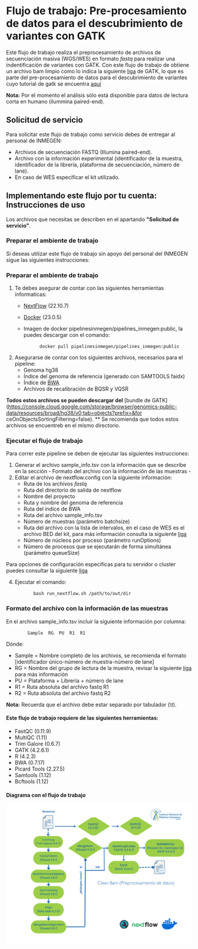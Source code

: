 # Flujo de trabajo: Pre-procesamiento de datos para el descubrimiento de variantes con GATK

Este flujo de trabajo realiza el preprocesamiento de archivos de secuenciación masiva (WGS/WES) en formato *fastq* para realizar una indentificación de variantes con GATK. 
Con este flujo de trabajo de obtiene un archivo bam limpio como lo indica la siguiente [liga](https://gatk.broadinstitute.org/hc/en-us/articles/360039568932--How-to-Map-and-clean-up-short-read-sequence-data-efficiently) de GATK, lo que es parte del pre-procesamiento de datos para el descubrimiento de variantes cuyo tutorial de gatk se encuentra [aquí](https://gatk.broadinstitute.org/hc/en-us/articles/360035535912-Data-pre-processing-for-variant-discovery) 

**Nota:** Por el momento el análisis sólo está disponible para datos de lectura corta en humano (ilummina paired-end).

## Solicitud de servicio

Para solicitar este flujo de trabajo como servicio debes de entregar al personal de INMEGEN: 

- Archivos de secuenciación FASTQ (Illumina paired-end).
- Archivo con la información experimental (identificador de la muestra, identificador de la librería, plataforma de secuenciación,  número de lane).
- En caso de WES específicar el kit utilizado.

## Implementando este flujo por tu cuenta: Instrucciones de uso 

Los archivos que necesitas se describen en el apartando **"Solicitud de servicio"**.

### Preparar el ambiente de trabajo

Si deseas utilizar este flujo de trabajo sin apoyo del personal del INMEGEN sigue las siguientes instrucciones:

### Preparar el ambiente de trabajo

1. Te debes asegurar de contar con las siguientes herramientas informaticas:
	- [NextFlow](https://www.nextflow.io/docs/latest/index.html) (22.10.7)
	- [Docker](https://docs.docker.com/) (23.0.5)
	- Imagen de docker pipelinesinmegen/pipelines_inmegen:public, la puedes descargar con el comando: 

                docker pull pipelinesinmegen/pipelines_inmegen:public

 
2. Asegurarse de contar con los siguientes archivos, necesarios para el pipeline:
	- Genoma hg38
	- Índice del genoma de referencia (generado con SAMTOOLS faidx)
	- Índice de [BWA](https://bio-bwa.sourceforge.net/bwa.shtml)
	- Archivos de recalibración de BQSR y VQSR

**Todos estos archivos se pueden descargar del** [bundle de GATK](https://console.cloud.google.com/storage/browser/genomics-public-data/resources/broad/hg38/v0;tab=objects?prefix=&for
ceOnObjectsSortingFiltering=false).
** Se recomienda que todos estos archivos se encuentreb en el mismo directorio.

### Ejecutar el flujo de trabajo

Para correr este pipeline se deben de ejecutar las siguientes instrucciones:

 1. Generar el archivo sample_info.tsv con la información que se describe en la sección - Formato del archivo con la información de las muestras -
 2. Editar el archivo de nextflow.config con la siguiente información:
	- Ruta de los archivos *fastq*
	- Ruta del directorio de salida de nextflow
	- Nombre del proyecto 
	- Ruta y nombre del genoma de referencia
	- Ruta del índice de BWA
	- Ruta del archivo sample_info.tsv
	- Número de muestras (parámetro batchsize)
	- Ruta del archivo con la lista de intervalos, en el caso de WES es el archivo BED del kit, para más información consulta la siguiente [liga](https://gatk.broadinstitute.org/hc/en-us/articles/360035531852-Intervals-and-interval-lists)
	- Número de núcleos por proceso (parámetro runOptions) 
	- Número de procesos que se ejecutarán de forma simultánea (parámetro queueSize)

Para opciones de configuración especificas para tu servidor o cluster puedes consultar la siguiente [liga](https://www.nextflow.io/docs/latest/config.html) 

  4. Ejecutar el comando: 

                bash run_nextflow.sh /path/to/out/dir

### Formato del archivo con la información de las muestras

En el archivo sample_info.tsv incluir la siguiente información por columna:
 
			Sample	RG	PU	R1	R1
Dónde: 
 - Sample = Nombre completo de los archivos, se recomienda el formato [identificador único-número de muestra-número de lane]
 - RG     = Nombre del grupo de lectura de la muestra, revisar la siguiente [liga](https://gatk.broadinstitute.org/hc/en-us/articles/360035890671-Read-groups) para más información
 - PU     = Plataforma + Libreria + número de lane
 - R1     = Ruta absoluta del archivo fastq R1
 - R2     = Ruta absoluta del archivo fastq R2
			
**Nota:** Recuerda que el archivo debe estar separado por tabulador (\t).

#### Este flujo de trabajo requiere de las siguientes herramientas:

 - FastQC (0.11.9)
 - MultiQC (1.11)
 - Trim Galore (0.6.7)
 - GATK (4.2.6.1)
 - R (4.2.3)
 - BWA (0.7.17)
 - Picard Tools (2.27.5)
 - Samtools (1.12)
 - Bcftools (1.12)

#### Diagrama con el flujo de trabajo 

![Flujo data_preprocessing](../flowcharts/flujo_DP.PNG)
